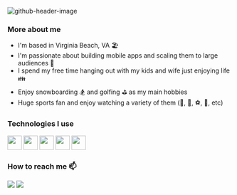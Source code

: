 ![github-header-image](https://github.com/user-attachments/assets/071335a2-52cd-4531-9d3d-986c6126e29b)

### More about me
- I'm based in Virginia Beach, VA 🏖️
- I'm passionate about building mobile apps and scaling them to large audiences 🤹
- I spend my free time hanging out with my kids and wife just enjoying life 👪
- Enjoy snowboarding 🏂 and golfing ⛳ as my main hobbies
- Huge sports fan and enjoy watching a variety of them (🏈, 🏀, ⚽, 🏒, etc)

### Technologies I use
<a target="_blank" href="https://www.swift.org"><img height="32" width="32" src="https://cdn.simpleicons.org/swift"></img></a>
<a target="_blank" href="https://www.apollographql.com"><img height="32" width="32" src="https://cdn.simpleicons.org/apollographql"></img></a>
<a target="_blank" href="https://lottiefiles.com"><img height="32" width="32" src="https://cdn.simpleicons.org/lottiefiles"></img></a>
<a target="_blank" href="https://developer.mozilla.org/en-US/docs/Web/JavaScript"><img height="32" width="32" src="https://cdn.simpleicons.org/javascript"></img></a>
<a target="_blank" href="https://www.python.org"><img height="32" width="32" src="https://cdn.simpleicons.org/python"></img></a>

### How to reach me 📫	
<a target="_blank" href="https://www.linkedin.com/in/aslattum"><img src="https://img.shields.io/badge/-LinkedIn-0077B5?style=for-the-badge&logo=Linkedin&logoColor=white"></img></a>
<a target="_blank" href="mailto:aslattum1220@gmail.com"><img src="https://img.shields.io/badge/-Gmail-D14836?style=for-the-badge&logo=Gmail&logoColor=white"></img></a>
